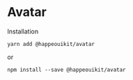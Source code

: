 # Avatar



Installation

    yarn add @happeouikit/avatar

or 

    npm install --save @happeouikit/avatar
